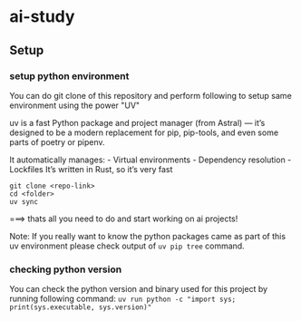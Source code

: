 # ai-study

## Setup

### setup python environment
You can do git clone of this repository and perform following to setup same environment using the power "UV"

uv is a fast Python package and project manager (from Astral) — it’s designed to be a modern replacement for pip, pip-tools, and even some parts of poetry or pipenv.

It automatically manages:
	- Virtual environments
	- Dependency resolution
	- Lockfiles
It’s written in Rust, so it’s very fast
```
git clone <repo-link>
cd <folder>
uv sync 
```
===> thats all you need to do and start working on ai projects!

Note: If you really want to know the python packages came as part of this uv environment please check output of ```uv pip tree``` command.

### checking python version
You can check the python version and binary used for this project by running following command:
```uv run python -c "import sys; print(sys.executable, sys.version)"```


